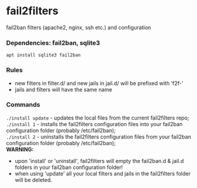 # fail2filters
fail2ban filters (apache2, nginx, ssh etc.) and configuration

### Dependencies: fail2ban, sqlite3
`apt install sqlite3 fail2ban`

### Rules
- new filters in filter.d/ and new jails in jail.d/ will be prefixed with 'f2f-'
- jails and filters will have the same name

### Commands
`./install update` - updates the local files from the current fail2filters repo;  
`./install 1` - installs the fail2filters configuration files into your fail2ban configuration folder (probably /etc/fail2ban);  
`./install 2` - uninstalls the fail2filters configuration files from your fail2ban configuration folder (probably /etc/fail2ban);  
**WARNING:**
- upon 'install' or 'uninstall', fail2filters will empty the fail2ban.d & jail.d folders in your fail2ban configuration folder!  
- when using 'update' all your local filters and jails in the fail2filters folder will be deleted.

